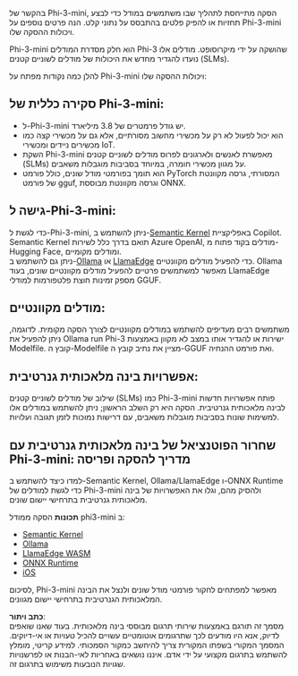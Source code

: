 בהקשר של Phi-3-mini, הסקה מתייחסת לתהליך שבו משתמשים במודל כדי לבצע תחזיות או להפיק פלטים בהתבסס על נתוני קלט. הנה פרטים נוספים על Phi-3-mini ויכולות ההסקה שלו.

Phi-3-mini הוא חלק מסדרת המודלים Phi-3 שהושקה על ידי מיקרוסופט. מודלים אלו נועדו להגדיר מחדש את היכולות של מודלים לשוניים קטנים (SLMs).

להלן כמה נקודות מפתח על Phi-3-mini ויכולות ההסקה שלו:

## **סקירה כללית של Phi-3-mini:**
- ל-Phi-3-mini יש גודל פרמטרים של 3.8 מיליארד.
- הוא יכול לפעול לא רק על מכשירי מחשוב מסורתיים, אלא גם על מכשירי קצה כמו מכשירים ניידים ומכשירי IoT.
- השקת Phi-3-mini מאפשרת לאנשים ולארגונים לפרוס מודלים לשוניים קטנים (SLMs) על מגוון מכשירי חומרה, במיוחד בסביבות מוגבלות משאבים.
- הוא תומך בפורמטי מודל שונים, כולל פורמט PyTorch המסורתי, גרסה מקוונטת של פורמט gguf, וגרסה מקוונטת מבוססת ONNX.

## **גישה ל-Phi-3-mini:**
כדי לגשת ל-Phi-3-mini, ניתן להשתמש ב-[Semantic Kernel](https://github.com/microsoft/SemanticKernelCookBook?WT.mc_id=aiml-138114-kinfeylo) באפליקציית Copilot. Semantic Kernel תואם בדרך כלל לשירות Azure OpenAI, מודלים בקוד פתוח מ-Hugging Face, ומודלים מקומיים.  
ניתן גם להשתמש ב-[Ollama](https://ollama.com) או [LlamaEdge](https://llamaedge.com) כדי להפעיל מודלים מקוונטיים. Ollama מאפשר למשתמשים פרטיים להפעיל מודלים מקוונטיים שונים, בעוד LlamaEdge מספק זמינות חוצת פלטפורמות למודלי GGUF.

## **מודלים מקוונטיים:**
משתמשים רבים מעדיפים להשתמש במודלים מקוונטיים לצורך הסקה מקומית. לדוגמה, ניתן להפעיל את Ollama run Phi-3 ישירות או להגדיר אותו במצב לא מקוון באמצעות Modelfile. קובץ ה-Modelfile מציין את נתיב קובץ ה-GGUF ואת פורמט ההנחיה.

## **אפשרויות בינה מלאכותית גנרטיבית:**
שילוב של מודלים לשוניים קטנים (SLMs) כמו Phi-3-mini פותח אפשרויות חדשות לבינה מלאכותית גנרטיבית. הסקה היא רק השלב הראשון; ניתן להשתמש במודלים אלו למשימות שונות בסביבות מוגבלות משאבים, עם דרישות נמוכות לזמן תגובה ועלויות.

## **שחרור הפוטנציאל של בינה מלאכותית גנרטיבית עם Phi-3-mini: מדריך להסקה ופריסה**  
למדו כיצד להשתמש ב-Semantic Kernel, Ollama/LlamaEdge ו-ONNX Runtime כדי לגשת למודלים של Phi-3-mini ולהסיק מהם, וגלו את האפשרויות של בינה מלאכותית גנרטיבית בתרחישי יישום שונים.

**תכונות**
הסקה ממודל phi3-mini ב:

- [Semantic Kernel](https://github.com/Azure-Samples/Phi-3MiniSamples/tree/main/semantickernel?WT.mc_id=aiml-138114-kinfeylo)
- [Ollama](https://github.com/Azure-Samples/Phi-3MiniSamples/tree/main/ollama?WT.mc_id=aiml-138114-kinfeylo)
- [LlamaEdge WASM](https://github.com/Azure-Samples/Phi-3MiniSamples/tree/main/wasm?WT.mc_id=aiml-138114-kinfeylo)
- [ONNX Runtime](https://github.com/Azure-Samples/Phi-3MiniSamples/tree/main/onnx?WT.mc_id=aiml-138114-kinfeylo)
- [iOS](https://github.com/Azure-Samples/Phi-3MiniSamples/tree/main/ios?WT.mc_id=aiml-138114-kinfeylo)

לסיכום, Phi-3-mini מאפשר למפתחים לחקור פורמטי מודל שונים ולנצל את הבינה המלאכותית הגנרטיבית בתרחישי יישום מגוונים.

**כתב ויתור**:  
מסמך זה תורגם באמצעות שירותי תרגום מבוססי בינה מלאכותית. בעוד שאנו שואפים לדיוק, אנא היו מודעים לכך שתרגומים אוטומטיים עשויים להכיל טעויות או אי-דיוקים. המסמך המקורי בשפתו המקורית צריך להיחשב כמקור הסמכותי. למידע קריטי, מומלץ להשתמש בתרגום מקצועי על ידי אדם. איננו נושאים באחריות לאי-הבנות או לפרשנויות שגויות הנובעות משימוש בתרגום זה.